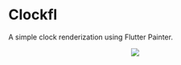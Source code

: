 # Clockfl

A simple clock renderization using Flutter Painter.

<p align='center'>
    <img src="/home/leonamtv/Projetos/clockfl/clockfl/assets/print.jpg">
</p>